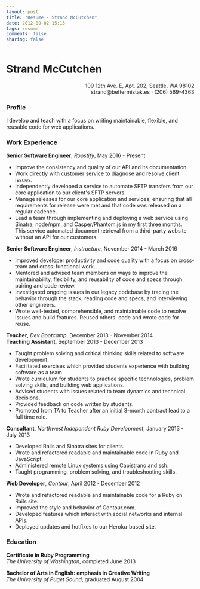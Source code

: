 ```yaml
---
layout: post
title: "Resume - Strand McCutchen"
date: 2012-09-02 15:13
tags: resume
comments: false
sharing: false
---
```

# Strand McCutchen
<p align="right">109 12th Ave. E, Apt. 202, Seattle, WA 98102<br/>
strand@bettermistak.es · (206) 569-4363</p>

### Profile

I develop and teach with a focus on writing maintainable, flexible, and reusable code for web applications.

### Work Experience

**Senior Software Engineer**, _Roostify_, May 2016 - Present

- Improve the consistency and quality of our API and its documentation.
- Work directly with customer service to diagnose and resolve client issues.
- Independently developed a service to automate SFTP transfers from our core application to our client's SFTP servers.
- Manage releases for our core application and services, ensuring that all requirements for release were met and that code was released on a regular cadence.
- Lead a team through implementing and deploying a web service using Sinatra, node/npm, and Casper/Phantom.js in my first three months. This service automated document retrieval from a third-party website without an API for our customers.

**Senior Software Engineer**, _Instructure_, November 2014 - March 2016

- Improved developer productivity and code quality with a focus on cross-team and cross-functional work.
- Mentored and advised team members on ways to improve the maintainability, flexibility, and reusability of code and specs through pairing and code review.
- Investigated ongoing issues in our legacy codebase by tracing the behavior through the stack, reading code and specs, and interviewing other engineers.
- Wrote well-tested, comprehensible, and maintainable code to resolve issues and build features. Reused others' code and wrote code for reuse.

**Teacher**, _Dev Bootcamp_, December 2013 - November 2014<br />
**Teaching Assistant**, September 2013 - December 2013

- Taught problem solving and critical thinking skills related to software development.
- Facilitated exercises which provided students experience with building software as a team.
- Wrote curriculum for students to practice specific technologies, problem solving skills, and building web applications.
- Advised students with issues related to team dynamics and technical decisions.
- Provided feedback on code written by students.
- Promoted from TA to Teacher after an initial 3-month contract lead to a full time role.

**Consultant**, _Northwest Independent Ruby Development_, January 2013 - July 2013

- Developed Rails and Sinatra sites for clients.
- Wrote and refactored readable and maintainable code in Ruby and JavaScript.
- Administered remote Linux systems using Capistrano and ssh.
- Taught programming, problem solving, and troubleshooting skills.

**Web Developer**, _Contour_, April 2012 - December 2012

- Wrote and refactored readable and maintainable code for a Ruby on Rails site.
- Improved the style and behavior of Contour.com.
- Developed features which interact with social networks and internal APIs.
- Deployed updates and hotfixes to our Heroku-based site.

### Education

**Certificate in Ruby Programming**<br />
_The University of Washington_, completed June 2013

**Bachelor of Arts in English: emphasis in Creative Writing**<br />
_The University of Puget Sound_, graduated August 2004

